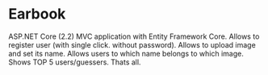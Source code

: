 # Earbook

ASP.NET Core (2.2) MVC application with Entity Framework Core.
Allows to register user (with single click. without password).
Allows to upload image and set its name.
Allows users to which name belongs to which image.
Shows TOP 5 users/guessers.
Thats all.
